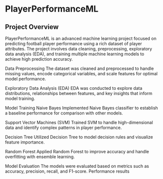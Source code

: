 # PlayerPerformanceML
## Project Overview

PlayerPerformanceML is an advanced machine learning project focused on predicting football player performance using a rich dataset of player attributes. The project involves data cleaning, preprocessing, exploratory data analysis (EDA), and training multiple machine learning models to achieve high prediction accuracy.

Data Preprocessing
The dataset was cleaned and preprocessed to handle missing values, encode categorical variables, and scale features for optimal model performance.

Exploratory Data Analysis (EDA)
EDA was conducted to explore data distributions, relationships between features, and key insights that inform model training.

Model Training
Naive Bayes
Implemented Naive Bayes classifier to establish a baseline performance for comparison with other models.

Support Vector Machines (SVM)
Trained SVM to handle high-dimensional data and identify complex patterns in player performance.

Decision Tree
Utilized Decision Tree to model decision rules and visualize feature importance.

Random Forest
Applied Random Forest to improve accuracy and handle overfitting with ensemble learning.

Model Evaluation
The models were evaluated based on metrics such as accuracy, precision, recall, and F1-score. Performance results
